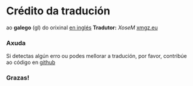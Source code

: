 # Crédito da tradución
ao **galego** (gl) do orixinal [en inglés](https://github.com/pixelfed)
**Tradutor:** _XoseM_ [xmgz.eu](http://xmgz.eu)


### Axuda
Si detectas algún erro ou podes mellorar a tradución, por favor, contribúe ao código en [github](https://github.com/pixelfed)

### Grazas!

